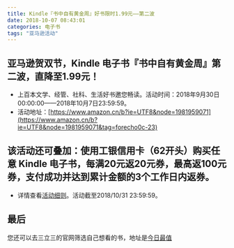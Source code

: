 ```yaml
---
title: Kindle『书中自有黄金周』好书限时1.99元——第二波
date: 2018-10-07 08:43:01
categories: 电子书
tags: "亚马逊活动"
---
```


## 亚马逊贺双节，Kindle 电子书『书中自有黄金周』第二波，直降至1.99元！

- 上百本文学、经管、社科、生活好书邀您畅读。活动时间：2018年9月30日00:00:00——2018年10月7日23:59:59。
- 活动地址：[https://www.amazon.cn/b?ie=UTF8&node=1981959071](https://www.amazon.cn/b?ie=UTF8&node=1981959071&tag=forecho0c-23)


## 该活动还可叠加：使用工银信用卡（62开头）购买任意 Kindle 电子书，每满20元返20元券，最高返100元券，支付成功并达到累计金额的3个工作日内返券。

- 详情查看[活动细则](https://www.amazon.cn/b/ref=amb_link_1?ie=UTF8&node=1981039071&pf_rd_m=A1AJ19PSB66TGU&pf_rd_s=merchandised-search-3&pf_rd_r=WZ7KHQNARM3SH6T8BE1Y&pf_rd_r=WZ7KHQNARM3SH6T8BE1Y&pf_rd_t=101&pf_rd_p=d2ea1717-1759-4ad3-9d0d-5ac0e9ed7ba2&pf_rd_p=d2ea1717-1759-4ad3-9d0d-5ac0e9ed7ba2&pf_rd_i=1981959071&tag=forecho0c-23)。活动截至2018/10/31 23:59:59。

## 最后

您还可以去三立三的官网筛选自己想看的书，地址是[今日最值](https://3li3.com/book/day?date=20181007&sort=-updated_at&page=2&per-page=30)

